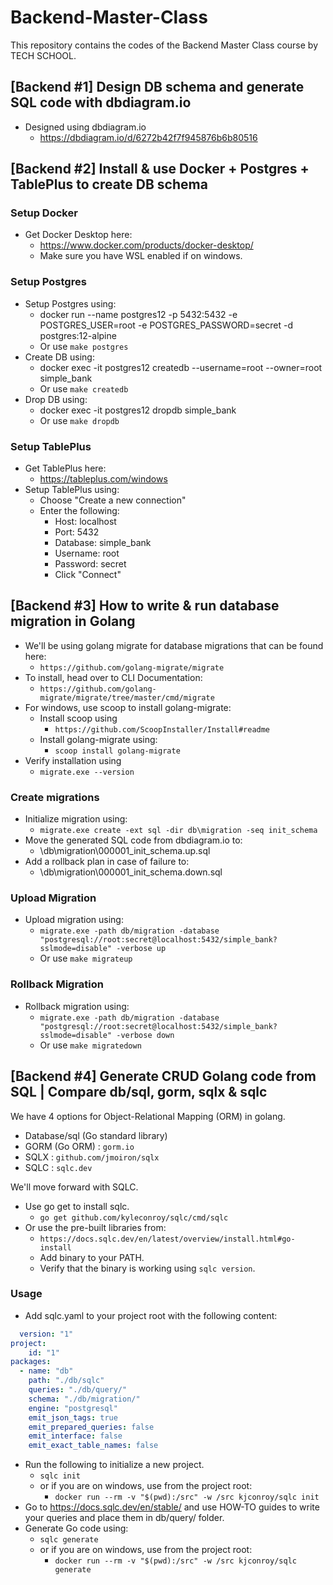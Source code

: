 # Backend-Master-Class

This repository contains the codes of the Backend Master Class course by TECH SCHOOL.

## [Backend #1] Design DB schema and generate SQL code with dbdiagram.io

- Designed using dbdiagram.io
  - <https://dbdiagram.io/d/6272b42f7f945876b6b80516>

## [Backend #2] Install & use Docker + Postgres + TablePlus to create DB schema

### Setup Docker

- Get Docker Desktop here:
  - <https://www.docker.com/products/docker-desktop/>
  - Make sure you have WSL enabled if on windows.

### Setup Postgres

- Setup Postgres using:
  - docker run --name postgres12 -p 5432:5432 -e POSTGRES_USER=root -e POSTGRES_PASSWORD=secret -d postgres:12-alpine
  - Or use `make postgres`
- Create DB using:
  - docker exec -it postgres12 createdb --username=root --owner=root simple_bank
  - Or use `make createdb`
- Drop DB using:
  - docker exec -it postgres12 dropdb simple_bank
  - Or use `make dropdb`

### Setup TablePlus

- Get TablePlus here:
  - <https://tableplus.com/windows>
- Setup TablePlus using:
  - Choose "Create a new connection"
  - Enter the following:
    - Host: localhost
    - Port: 5432
    - Database: simple_bank
    - Username: root
    - Password: secret
    - Click "Connect"
  
## [Backend #3] How to write & run database migration in Golang

- We'll be using golang migrate for database migrations that can be found here:
  - `https://github.com/golang-migrate/migrate`
- To install, head over to CLI Documentation:
  - `https://github.com/golang-migrate/migrate/tree/master/cmd/migrate`
- For windows, use scoop to install golang-migrate:
  - Install scoop using
    - `https://github.com/ScoopInstaller/Install#readme`
  - Install golang-migrate using:
    - `scoop install golang-migrate`
- Verify installation using
  - `migrate.exe --version`

### Create migrations

- Initialize migration using:
  - `migrate.exe create -ext sql -dir db\migration -seq init_schema`
- Move the generated SQL code from dbdiagram.io to:
  - \db\migration\000001_init_schema.up.sql
- Add a rollback plan in case of failure to:
  - \db\migration\000001_init_schema.down.sql

### Upload Migration

- Upload migration using:
  - `migrate.exe -path db/migration -database "postgresql://root:secret@localhost:5432/simple_bank?sslmode=disable" -verbose up`
  - Or use `make migrateup`

### Rollback Migration

- Rollback migration using:
  - `migrate.exe -path db/migration -database "postgresql://root:secret@localhost:5432/simple_bank?sslmode=disable" -verbose down`
  - Or use `make migratedown`

## [Backend #4] Generate CRUD Golang code from SQL | Compare db/sql, gorm, sqlx & sqlc

We have 4 options for Object-Relational Mapping (ORM) in golang.

- Database/sql (Go standard library)
- GORM (Go ORM) : `gorm.io`
- SQLX : `github.com/jmoiron/sqlx`
- SQLC : `sqlc.dev`

We'll move forward with SQLC.

- Use go get to install sqlc.
  - `go get github.com/kyleconroy/sqlc/cmd/sqlc`
- Or use the pre-built libraries from:
  - `https://docs.sqlc.dev/en/latest/overview/install.html#go-install`
  - Add binary to your PATH.
  - Verify that the binary is working using `sqlc version`.

### Usage

- Add sqlc.yaml to your project root with the following content:

```yaml
  version: "1"
project:
    id: "1"
packages:
  - name: "db"
    path: "./db/sqlc"
    queries: "./db/query/"
    schema: "./db/migration/"
    engine: "postgresql"
    emit_json_tags: true
    emit_prepared_queries: false
    emit_interface: false
    emit_exact_table_names: false 
```

- Run the following to initialize a new project.
  - `sqlc init`
  - or if you are on windows, use from the project root:
    - `docker run --rm -v "$(pwd):/src" -w /src kjconroy/sqlc init`
- Go to <https://docs.sqlc.dev/en/stable/> and use HOW-TO guides to write your queries and place them in db/query/ folder.
- Generate Go code using:
  - `sqlc generate`
  - or if you are on windows, use from the project root:
    - `docker run --rm -v "$(pwd):/src" -w /src kjconroy/sqlc generate`
